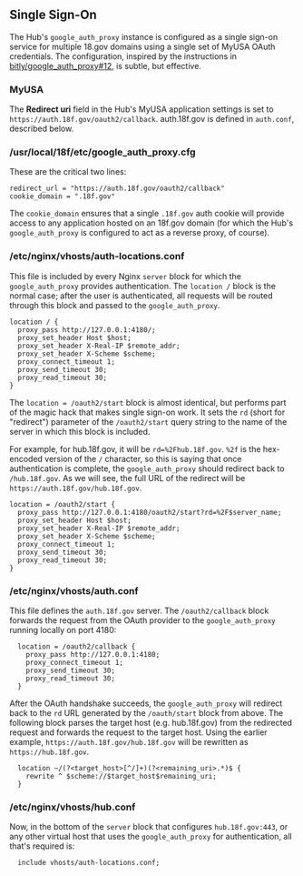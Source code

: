 ## Single Sign-On

The Hub's `google_auth_proxy` instance is configured as a single sign-on
service for multiple 18.gov domains using a single set of MyUSA OAuth
credentials. The configuration, inspired by the instructions in
[bitly/google_auth_proxy#12](https://github.com/bitly/google_auth_proxy/issues/12),
is subtle, but effective.

### MyUSA

The **Redirect uri** field in the Hub's MyUSA application settings is set to
`https://auth.18f.gov/oauth2/callback`. auth.18f.gov is defined in
`auth.conf`, described below.

### /usr/local/18f/etc/google_auth_proxy.cfg

These are the critical two lines:

```
redirect_url = "https://auth.18f.gov/oauth2/callback"
cookie_domain = ".18f.gov"
```

The `cookie_domain` ensures that a single `.18f.gov` auth cookie will provide
access to any application hosted on an 18f.gov domain (for which the Hub's
`google_auth_proxy` is configured to act as a reverse proxy, of course).

### /etc/nginx/vhosts/auth-locations.conf

This file is included by every Nginx `server` block for which the
`google_auth_proxy` provides authentication. The `location /` block is the
normal case; after the user is authenticated, all requests will be routed
through this block and passed to the `google_auth_proxy`.

```
location / {
  proxy_pass http://127.0.0.1:4180/;
  proxy_set_header Host $host;
  proxy_set_header X-Real-IP $remote_addr;
  proxy_set_header X-Scheme $scheme;
  proxy_connect_timeout 1;
  proxy_send_timeout 30;
  proxy_read_timeout 30;
}
```

The `location = /oauth2/start` block is almost identical, but performs part of
the magic hack that makes single sign-on work. It sets the `rd` (short for
"redirect") parameter of the `/oauth2/start` query string to the name of the
server in which this block is included.

For example, for hub.18f.gov, it will be `rd=%2Fhub.18f.gov`. `%2f` is the
hex-encoded version of the `/` character, so this is saying that once
authentication is complete, the `google_auth_proxy` should redirect back to
`/hub.18f.gov`. As we will see, the full URL of the redirect will be
`https://auth.18f.gov/hub.18f.gov`.

```
location = /oauth2/start {
  proxy_pass http://127.0.0.1:4180/oauth2/start?rd=%2F$server_name;
  proxy_set_header Host $host;
  proxy_set_header X-Real-IP $remote_addr;
  proxy_set_header X-Scheme $scheme;
  proxy_connect_timeout 1;
  proxy_send_timeout 30;
  proxy_read_timeout 30;
}
```

### /etc/nginx/vhosts/auth.conf

This file defines the `auth.18f.gov` server. The `/oauth2/callback` block
forwards the request from the OAuth provider to the `google_auth_proxy`
running locally on port 4180:

```
  location = /oauth2/callback {
    proxy_pass http://127.0.0.1:4180;
    proxy_connect_timeout 1;
    proxy_send_timeout 30;
    proxy_read_timeout 30;
  }
```

After the OAuth handshake succeeds, the `google_auth_proxy` will redirect back
to the `rd` URL generated by the `/oauth/start` block from above. The
following block parses the target host (e.g. hub.18f.gov) from the redirected
request and forwards the request to the target host. Using the earlier
example, `https://auth.18f.gov/hub.18f.gov` will be rewritten as
`https://hub.18f.gov`.

```
  location ~/(?<target_host>[^/]+)(?<remaining_uri>.*)$ {
    rewrite ^ $scheme://$target_host$remaining_uri;
  }
```

### /etc/nginx/vhosts/hub.conf

Now, in the bottom of the `server` block that configures `hub.18f.gov:443`,
or any other virtual host that uses the `google_auth_proxy` for
authentication, all that's required is:

```
  include vhosts/auth-locations.conf;
```
